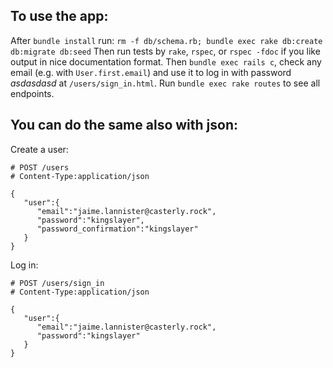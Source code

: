 To use the app:
---------------
After `bundle install` run:
`rm -f db/schema.rb; bundle exec rake db:create db:migrate db:seed`
Then run tests by `rake`, `rspec`, or `rspec -fdoc` if you like output in nice documentation format.
Then `bundle exec rails c`, check any email (e.g. with `User.first.email`) and use it to log in with password _asdasdasd_ at `/users/sign_in.html`. Run `bundle exec rake routes` to see all endpoints.  

You can do the same also with json:
-----------------------------------
Create a user:

```
# POST /users
# Content-Type:application/json

{
   "user":{
      "email":"jaime.lannister@casterly.rock",
      "password":"kingslayer",
      "password_confirmation":"kingslayer"
   }
}
```

Log in:

```
# POST /users/sign_in
# Content-Type:application/json

{
   "user":{
      "email":"jaime.lannister@casterly.rock",
      "password":"kingslayer"
   }
}
```
